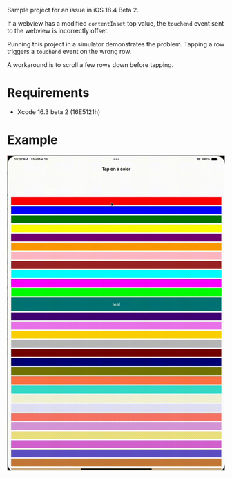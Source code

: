 Sample project for an issue in iOS 18.4 Beta 2.

If a webview has a modified `contentInset` top value, the `touchend` event sent to the webview is incorrectly offset. 

Running this project in a simulator demonstrates the problem.
Tapping a row triggers a `touchend` event on the wrong row.

A workaround is to scroll a few rows down before tapping.

# Requirements
* Xcode 16.3 beta 2 (16E5121h)

# Example
![Demonstration](./output.gif)
